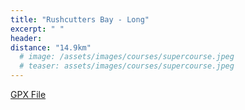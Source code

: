 ```yaml
---
title: "Rushcutters Bay - Long"
excerpt: " "
header:
distance: "14.9km"
  # image: /assets/images/courses/supercourse.jpeg
  # teaser: assets/images/courses/supercourse.jpeg
---
```


<div class="strava-embed-placeholder" data-embed-type="route" data-embed-id="3301483798414568070" data-full-width="true" data-style="standard" data-map-hash="12.78/-33.86525/151.21866" data-club-id="109154" data-from-embed="true"></div><script src="https://strava-embeds.com/embed.js"></script>

<a href="\assets\gpx_files\rushcutters-bay-long.gpx">GPX File</a>
